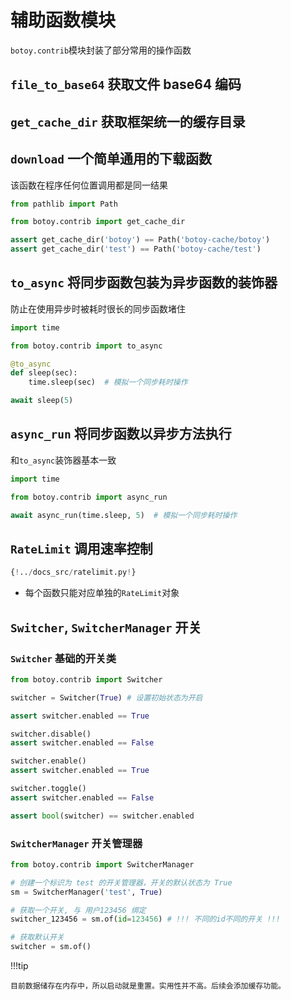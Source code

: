 # 辅助函数模块

`botoy.contrib`模块封装了部分常用的操作函数

## `file_to_base64` 获取文件 base64 编码

## `get_cache_dir` 获取框架统一的缓存目录

## `download` 一个简单通用的下载函数

该函数在程序任何位置调用都是同一结果

```python
from pathlib import Path

from botoy.contrib import get_cache_dir

assert get_cache_dir('botoy') == Path('botoy-cache/botoy')
assert get_cache_dir('test') == Path('botoy-cache/test')
```

## `to_async` 将同步函数包装为异步函数的装饰器

防止在使用异步时被耗时很长的同步函数堵住

```python
import time

from botoy.contrib import to_async

@to_async
def sleep(sec):
    time.sleep(sec)  # 模拟一个同步耗时操作

await sleep(5)
```
## `async_run` 将同步函数以异步方法执行

和`to_async`装饰器基本一致

```python
import time

from botoy.contrib import async_run

await async_run(time.sleep, 5)  # 模拟一个同步耗时操作
```


## `RateLimit` 调用速率控制

```python
{!../docs_src/ratelimit.py!}
```

- 每个函数只能对应单独的`RateLimit`对象

## `Switcher`, `SwitcherManager` 开关

### `Switcher` 基础的开关类

```python
from botoy.contrib import Switcher

switcher = Switcher(True) # 设置初始状态为开启

assert switcher.enabled == True

switcher.disable()
assert switcher.enabled == False

switcher.enable()
assert switcher.enabled == True

switcher.toggle()
assert switcher.enabled == False

assert bool(switcher) == switcher.enabled
```

### `SwitcherManager` 开关管理器

```python
from botoy.contrib import SwitcherManager

# 创建一个标识为 test 的开关管理器，开关的默认状态为 True
sm = SwitcherManager('test', True)

# 获取一个开关, 与 用户123456 绑定
switcher_123456 = sm.of(id=123456) # !!! 不同的id不同的开关 !!!

# 获取默认开关
switcher = sm.of()
```

!!!tip

    目前数据储存在内存中，所以启动就是重置。实用性并不高。后续会添加缓存功能。
